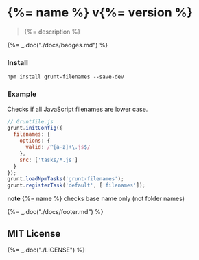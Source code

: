 # {%= name %} v{%= version %}

> {%= description %}

{%= _.doc("./docs/badges.md") %}

### Install

`npm install grunt-filenames --save-dev`

### Example

Checks if all JavaScript filenames are lower case.

```js
// Gruntfile.js
grunt.initConfig({
  filenames: {
    options: {
      valid: /^[a-z]+\.js$/
    },
    src: ['tasks/*.js']
  }
});
grunt.loadNpmTasks('grunt-filenames');
grunt.registerTask('default', ['filenames']);
```

**note** {%= name %} checks base name only (not folder names)

{%= _.doc("./docs/footer.md") %}

## MIT License

{%= _.doc("./LICENSE") %}

